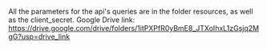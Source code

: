 All the parameters for the api's queries are in the folder resources, as well as the client_secret.
Google Drive link: https://drive.google.com/drive/folders/1itPXPfR0yBmE8_JTXoIhxL1zGsjq2MgG?usp=drive_link
